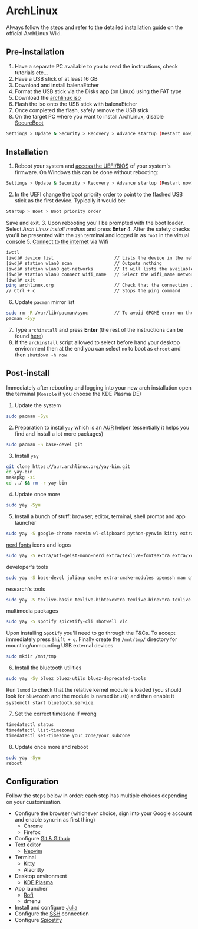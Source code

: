 # ArchLinux 

Always follow the steps and refer to the detailed [installation guide](https://wiki.archlinux.org/title/Installation_guide) on the official ArchLinux Wiki. 

## Pre-installation
1. Have a separate PC available to you to read the instructions, check tutorials etc...
2. Have a USB stick of at least 16 GB 
3. Download and install balenaEtcher
4. Format the USB stick via the Disks app (on Linux) using the FAT type
5. Download the [archlinux iso](https://archlinux.org/download/)
6. Flash the iso onto the USB stick with balenaEtcher
7. Once completed the flash, safely remove the USB stick
8. On the target PC where you want to install ArchLinux, disable [SecureBoot](https://wiki.archlinux.org/title/Unified_Extensible_Firmware_Interface/Secure_Boot#Disabling_Secure_Boot)
```bash
Settings > Update & Security > Recovery > Advance startup (Restart now) > Troubleshoot > Advanced options > UEFI Firmware settings (Restart)
```

## Installation
1. Reboot your system and [access the UEFI/BIOS](https://wiki.archlinux.org/title/Unified_Extensible_Firmware_Interface/Secure_Boot#Before_booting_the_OS) of your system's firmware. On Windows this can be done without rebooting: 
```bash
Settings > Update & Security > Recovery > Advance startup (Restart now) > Troubleshoot > Advanced options > UEFI Firmware settings (Restart)
```
2. In the UEFI change the boot priority order to point to the flashed USB stick as the first device. Typically it would be:
```bash
Startup > Boot > Boot priority order 
```
Save and exit.
3. Upon rebooting you'll be prompted with the boot loader. Select _Arch Linux install medium_ and press __Enter__
4. After the safety checks you'll be presented with the `zsh` terminal and logged in as `root` in the virtual console
5. [Connect to the internet](https://www.debugpoint.com/connect-wifi-terminal-linux/) via Wifi
```bash
iwctl
[iwd]# device list                       // Lists the device in the network manager
[iwd]# station wlan0 scan                // Outputs nothing 
[iwd]# station wlan0 get-networks        // It will lists the available wifi networks 
[iwd]# station wlan0 connect wifi_name   // Select the wifi_name network from the list (security type has to be psk) 
[iwd]# exit 
ping archlinux.org                       // Check that the connection is established
// Ctrl + c                              // Stops the ping command 
```
6. Update `pacman` mirror list
```bash
sudo rm -R /var/lib/pacman/sync          // To avoid GPGME error on the following command
pacman -Syy
```
7. Type `archinstall` and press __Enter__ (the rest of the instructions can be found [here](https://www.debugpoint.com/archinstall-guide/))
8. If the `archinstall` script allowed to select before hand your desktop environment then at the end you can select `no` to boot as `chroot` and then `shutdown -h now`

## Post-install
Immediately after rebooting and logging into your new arch installation open the terminal (`Konsole` if you choose the KDE Plasma DE)

1. Update the system
```bash
sudo pacman -Syu
```
2. Preparation to instal `yay` which is an [AUR](https://aur.archlinux.org/packages) helper (essentially it helps you find and install a lot more packages) 
```bash
sudo pacman -S base-devel git
```
3. Install `yay`
```bash
git clone https://aur.archlinux.org/yay-bin.git
cd yay-bin
makapkg -si
cd ../ && rm -r yay-bin
```
4. Update once more
```bash
sudo yay -Syu
```
5. Install a bunch of stuff: browser, editor, terminal, shell prompt and app launcher
```bash
sudo yay -S google-chrome neovim wl-clipboard python-pynvim kitty extra/starship rofi-wayland 
```
[nerd fonts](https://github.com/ryanoasis/nerd-fonts) icons and logos
```bash
sudo yay -S extra/otf-geist-mono-nerd extra/texlive-fontsextra extra/xorg-fonts-misc extra/freetype2 extra/adwaita-icon-theme extra/bdf-unifont aur/siji-git extra/ttf-linux-libertine 
```
developer's tools
```bash
sudo yay -S base-devel juliaup cmake extra-cmake-modules openssh man qt6-tools gparted ntfs-3g
```
research's tools
```bash
sudo yay -S texlive-basic texlive-bibtexextra texlive-binextra texlive-fontsextra texlive-fontsrecommended texlive-fontutils texlive-latex texlive-latexextra texlive-latexrecommended texlive-mathscience texlive-pictures texlive-publishers zathura zathura-pdf-mupdf zathura-djvu zathura-ps xournalpp 
```
multimedia packages
```bash
sudo yay -S spotify spicetify-cli shotwell vlc
```
Upon installing `Spotify` you'll need to go through the T&Cs. To accept immediately press `Shift + q`. Finally create the `/mnt/tmp/` directory for mounting/unmounting USB external devices
```bash
sudo mkdir /mnt/tmp
```

6. Install the bluetooth utilities
```bash
sudo yay -Sy bluez bluez-utils bluez-deprecated-tools
```
Run `lsmod` to check that the relative kernel module is loaded (you should look for `bluetooth` and the module is named `btusb`) and then enable it `systemctl start bluetooth.service`.

7. Set the correct timezone if wrong
```bash
timedatectl status
timedatectl list-timezones 
timedatectl set-timezone your_zone/your_subzone 
```

8. Update once more and reboot
```bash
sudo yay -Syu
reboot
```

## Configuration
Follow the steps below in order: each step has multiple choices depending on your customisation.
- Configure the browser (whichever choice, sign into your Google account and enable sync-in as first thing)
  - Chrome
  - Firefox
- Configure [Git & Github](GitHub.md)
- Text editor
  - [Neovim](Neovim.md)
- Terminal
  - [Kitty](Kitty.md)
  - Alacritty
- Desktop environment
  - [KDE Plasma](KDEPlasma.md)
- App launcher
  - [Rofi](Rofi.md)
  - dmenu
- Install and configure [Julia](Julia.md)
- Configure the [SSH](SSH.md) connection
- Configure [Spicetify](Spicetify.md)
